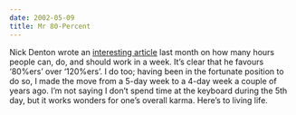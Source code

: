 ```yaml
---
date: 2002-05-09
title: Mr 80-Percent
---
```

Nick Denton wrote an [interesting article](http://www.nickdenton.org/docs/80_percent_company.mht) last month on how many hours people can, do, and should work in a week. It’s clear that he favours ‘80%ers’ over ‘120%ers’. I do too; having been in the fortunate position to do so, I made the move from a 5-day week to a 4-day week a couple of years ago. I’m not saying I don’t spend time at the keyboard during the 5th day, but it works wonders for one’s overall karma. Here’s to living life.
